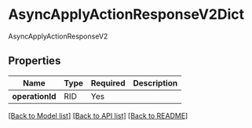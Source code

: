 # AsyncApplyActionResponseV2Dict

AsyncApplyActionResponseV2

## Properties
| Name | Type | Required | Description |
| ------------ | ------------- | ------------- | ------------- |
**operationId** | RID | Yes |  |


[[Back to Model list]](../../../README.md#models-v1-link) [[Back to API list]](../../../README.md#apis-v1-link) [[Back to README]](../../../README.md)
